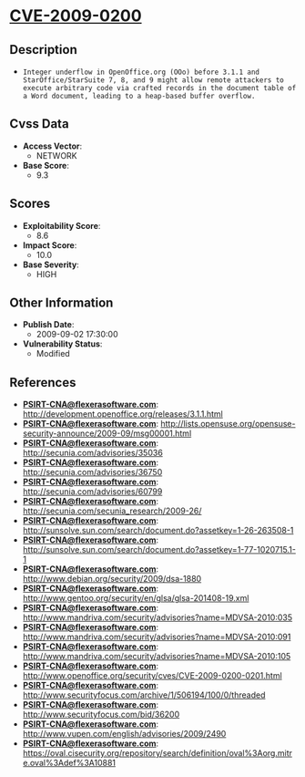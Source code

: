 
# [CVE-2009-0200](http://development.openoffice.org/releases/3.1.1.html)

## Description

- `Integer underflow in OpenOffice.org (OOo) before 3.1.1 and StarOffice/StarSuite 7, 8, and 9 might allow remote attackers to execute arbitrary code via crafted records in the document table of a Word document, leading to a heap-based buffer overflow.`

## Cvss Data

- **Access Vector**:
  - NETWORK
- **Base Score**:
  - 9.3

## Scores

- **Exploitability Score**:
  - 8.6
- **Impact Score**:
  - 10.0
- **Base Severity**:
  - HIGH

## Other Information

- **Publish Date**:
  - 2009-09-02 17:30:00
- **Vulnerability Status**:
  - Modified

## References

- **PSIRT-CNA@flexerasoftware.com**: http://development.openoffice.org/releases/3.1.1.html
- **PSIRT-CNA@flexerasoftware.com**: http://lists.opensuse.org/opensuse-security-announce/2009-09/msg00001.html
- **PSIRT-CNA@flexerasoftware.com**: http://secunia.com/advisories/35036
- **PSIRT-CNA@flexerasoftware.com**: http://secunia.com/advisories/36750
- **PSIRT-CNA@flexerasoftware.com**: http://secunia.com/advisories/60799
- **PSIRT-CNA@flexerasoftware.com**: http://secunia.com/secunia_research/2009-26/
- **PSIRT-CNA@flexerasoftware.com**: http://sunsolve.sun.com/search/document.do?assetkey=1-26-263508-1
- **PSIRT-CNA@flexerasoftware.com**: http://sunsolve.sun.com/search/document.do?assetkey=1-77-1020715.1-1
- **PSIRT-CNA@flexerasoftware.com**: http://www.debian.org/security/2009/dsa-1880
- **PSIRT-CNA@flexerasoftware.com**: http://www.gentoo.org/security/en/glsa/glsa-201408-19.xml
- **PSIRT-CNA@flexerasoftware.com**: http://www.mandriva.com/security/advisories?name=MDVSA-2010:035
- **PSIRT-CNA@flexerasoftware.com**: http://www.mandriva.com/security/advisories?name=MDVSA-2010:091
- **PSIRT-CNA@flexerasoftware.com**: http://www.mandriva.com/security/advisories?name=MDVSA-2010:105
- **PSIRT-CNA@flexerasoftware.com**: http://www.openoffice.org/security/cves/CVE-2009-0200-0201.html
- **PSIRT-CNA@flexerasoftware.com**: http://www.securityfocus.com/archive/1/506194/100/0/threaded
- **PSIRT-CNA@flexerasoftware.com**: http://www.securityfocus.com/bid/36200
- **PSIRT-CNA@flexerasoftware.com**: http://www.vupen.com/english/advisories/2009/2490
- **PSIRT-CNA@flexerasoftware.com**: https://oval.cisecurity.org/repository/search/definition/oval%3Aorg.mitre.oval%3Adef%3A10881

